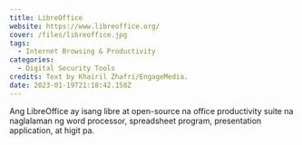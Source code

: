 ```yaml
---
title: LibreOffice
website: https://www.libreoffice.org/
cover: /files/libreoffice.jpg
tags:
  - Internet Browsing & Productivity
categories:
  - Digital Security Tools
credits: Text by Khairil Zhafri/EngageMedia.
date: 2023-01-19T21:18:42.158Z
---
```

Ang LibreOffice ay isang libre at open-source na office productivity suite na naglalaman ng word processor, spreadsheet program, presentation application, at higit pa.